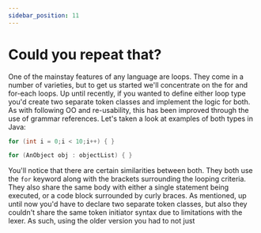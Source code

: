 ```yaml
---
sidebar_position: 11
---
```

# Could you repeat that?
One of the mainstay features of any language are loops. They come in a number of varieties, but to get us started
we'll concentrate on the for and for-each loops. Up until recently, if you wanted to define either loop type you'd
create two separate token classes and implement the logic for both. As with following OO and re-usability, this has
been improved through the use of grammar references. Let's taken a look at examples of both types in Java:
```java
for (int i = 0;i < 10;i++) { }
```
```java
for (AnObject obj : objectList) { }
```
You'll notice that there are certain similarities between both. They both use the `for` keyword along with the
brackets surrounding the looping criteria. They also share the same body with either a single statement being
executed, or a code block surrounded by curly braces. As mentioned, up until now you'd have to declare two separate
token classes, but also they couldn't share the same token initiator syntax due to limitations with the lexer.
As such, using the older version you had to not just 